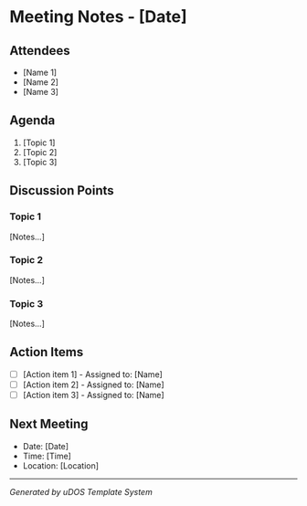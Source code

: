 # Meeting Notes - [Date]

## Attendees
- [Name 1]
- [Name 2]
- [Name 3]

## Agenda
1. [Topic 1]
2. [Topic 2]
3. [Topic 3]

## Discussion Points

### Topic 1
[Notes...]

### Topic 2
[Notes...]

### Topic 3
[Notes...]

## Action Items
- [ ] [Action item 1] - Assigned to: [Name]
- [ ] [Action item 2] - Assigned to: [Name]
- [ ] [Action item 3] - Assigned to: [Name]

## Next Meeting
- Date: [Date]
- Time: [Time]
- Location: [Location]

---
*Generated by uDOS Template System*
